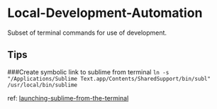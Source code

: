 # Local-Development-Automation

Subset of terminal commands for use of development.

## Tips

###Create symbolic link to sublime from terminal 
`ln -s "/Applications/Sublime Text.app/Contents/SharedSupport/bin/subl" /usr/local/bin/sublime`

ref: [launching-sublime-from-the-terminal](https://ashleynolan.co.uk/blog/launching-sublime-from-the-terminal)
